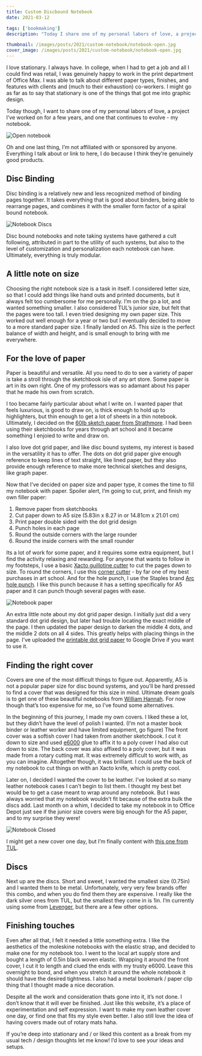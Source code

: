 ```yaml
---
title: Custom Discbound Notebook
date: 2021-03-12

tags: ['bookmaking']
description: "Today I share one of my personal labors of love, a project I’ve worked on for a few years, and one that continues to evolve - my notebook."

thumbnail: /images/posts/2021/custom-notebook/notebook-open.jpg
cover_image: /images/posts/2021/custom-notebook/notebook-open.jpg
---
```


I love stationary. I always have. In college, when I had to get a job and all I could find was retail, I was genuinely happy to work in the print department of Office Max. I was able to talk about different paper types, finishes, and features with clients and (much to their exhaustion) co-workers. I might go as far as to say that stationary is one of the things that got me into graphic design.

Today though, I want to share one of my personal labors of love, a project I’ve worked on for a few years, and one that continues to evolve - my notebook.

![Open notebook](/images/posts/2021/custom-notebook/notebook-open.jpg)

Oh and one last thing, I’m not affiliated with or sponsored by anyone. Everything I talk about or link to here, I do because I think they’re genuinely good products.

## Disc Binding

Disc binding is a relatively new and less recognized method of binding pages together. It takes everything that is good about binders, being able to rearrange pages, and combines it with the smaller form factor of a spiral bound notebook.

![Notebook Discs](/images/posts/2021/custom-notebook/notebook-discs.jpg)

Disc bound notebooks and note taking systems have gathered a cult following, attributed in part to the utility of such systems, but also to the level of customization and personalization each notebook can have. Ultimately, everything is truly modular.

## A little note on size

Choosing the right notebook size is a task in itself. I considered letter size, so that I could add things like hand outs and printed documents, but it always felt too cumbersome for me personally. I’m on the go a lot, and wanted something smaller. I also considered TUL’s junior size, but felt that the pages were too tall. I even tried designing my own paper size. This worked out well enough for a year or two but I eventually decided to move to a more standard paper size. I finally landed on A5. This size is the perfect balance of width and height, and is small enough to bring with me everywhere.

## For the love of paper

Paper is beautiful and versatile. All you need to do to see a variety of paper is take a stroll through the sketchbook isle of any art store. Some paper is art in its own right. One of my professors was so adamant about his paper that he made his own from scratch.

I too became fairly particular about what I write on. I wanted paper that feels luxurious, is good to draw on, is thick enough to hold up to highlighters, but thin enough to get a lot of sheets in a thin notebook. Ultimately, I decided on the [60lb sketch paper from Strathmore](https://www.amazon.com/Strathmore-400-Sketch-Pads-12/dp/B0027A39PY/ref=sr_1_1?dchild=1&keywords=strathmore+sketch+9x12&qid=1615227393&sr=8-1). I had been using their sketchbooks for years through art school and it became something I enjoied to write and draw on.

I also love dot grid paper, and like disc bound systems, my interest is based in the versatility it has to offer. The dots on dot grid paper give enough reference to keep lines of text straight, like lined paper, but they also provide enough reference to make more technical sketches and designs, like graph paper.

Now that I’ve decided on paper size and paper type, it comes the time to fill my notebook with paper. Spoiler alert, I’m going to cut, print, and finish my own filler paper:

1. Remove paper from sketchbooks
2. Cut paper down to A5 size (5.83in x 8.27 in or 14.81cm x 21.01 cm)
3. Print paper double sided with the dot grid design
4. Punch holes in each page
5. Round the outside corners with the large rounder
6. Round the inside corners with the small rounder

Its a lot of work for some paper, and it requires some extra equipment, but I find the activity relaxing and rewarding. For anyone that wants to follow in my footsteps, I use a basic [Xacto guillotine cutter](https://www.amazon.com/gp/product/B0006HVQH8/ref=ppx_yo_dt_b_asin_title_o03_s00?ie=UTF8&psc=1) to cut the pages down to size. To round the corners, I use this [corner cutter](https://www.amazon.com/gp/product/B0076FJ7SS/ref=ppx_yo_dt_b_asin_title_o03_s00?ie=UTF8&psc=1) - by far one of my best purchases in art school. And for the hole punch, I use the Staples brand [Arc hole punch](https://www.amazon.com/Staples-Desktop-Paper-8-Sheet-Capacity/dp/B00BJH0M3I). I like this punch because it has a setting specifically for A5 paper and it can punch though several pages with ease.

![Notebook paper](/images/posts/2021/custom-notebook/notebook-paper.jpg)

An extra little note about my dot grid paper design. I initially just did a very standard dot grid design, but later had trouble locating the exact middle of the page. I then updated the paper design to darken the middle 4 dots, and the middle 2 dots on all 4 sides. This greatly helps with placing things in the page. I’ve uploaded the [printable dot grid paper](https://drive.google.com/file/d/1Z6B2JU7qrTleIrl-AMO-2umbOR5M987Z/view?usp=sharing) to Google Drive if you want to use it.

## Finding the right cover

Covers are one of the most difficult things to figure out. Apparently, A5 is not a popular paper size for disc bound systems, and you’ll be hard pressed to find a cover that was designed for this size in mind. Ultimate dream goals is to get one of these beautiful notebooks from [William Hannah](https://williamhannah.com/). For now though that’s too expensive for me, so I’ve found some alternatives.

In the beginning of this journey, I made my own covers. I liked these a lot, but they didn’t have the level of polish I wanted. (I’m not a master book binder or leather worker and have limited equipment, go figure) The front cover was a softish cover I had taken from another sketchbook. I cut it down to size and used [e6000](https://www.amazon.com/E6000-237032-Craft-Adhesive-Clear/dp/B004BPHQWU) glue to affix it to a poly cover I had also cut down to size. The back cover was also affixed to a poly cover, but it was made from a rotary cutting mat. It was extremely difficult to work with, as you can imagine. Altogether though, it was brilliant. I could use the back of my notebook to cut things on with an Xacto knife, which is pretty cool.

Later on, I decided I wanted the cover to be leather. I’ve looked at so many leather notebook cases I can’t begin to list them. I thought my best bet would be to get a case meant to wrap around any notebook. But I was always worried that my notebook wouldn’t fit because of the extra bulk the discs add. Last month on a whim, I decided to take my notebook in to Office Depot just see if the junior size covers were big enough for the A5 paper, and to my surprise they were!

![Notebook Closed](/images/posts/2021/custom-notebook/notebook-cover.jpg)

I might get a new cover one day, but I’m finally content with [this one from TUL](https://www.officedepot.com/a/products/573359/TUL-Discbound-Notebook-Junior-Size-Leather/).

## Discs

Next up are the discs. Short and sweet, I wanted the smallest size (0.75in) and I wanted them to be metal. Unfortunately, very very few brands offer this combo, and when you do find them they are expensive. I really like the dark silver ones from TUL, but the smallest they come in is 1in. I’m currently using some from  [Levenger](https://www.amazon.com/gp/product/B07V3NSQDX/ref=ppx_yo_dt_b_asin_image_o00_s00?ie=UTF8&psc=1), but there are a few other options.

## Finishing touches

Even after all that, I felt it needed a little something extra. I like the aesthetics of the moleskine notebooks with the elastic strap, and decided to make one for my notebook too. I went to the local art supply store and bought a length of 0.5in black woven elastic. Wrapping it around the front cover, I cut it to length and clued the ends with my trusty e6000. Leave this overnight to bond, and when you stretch it around the whole notebook it should have the desired tightness. I also had a metal bookmark / paper clip thing that I thought made a nice decoration.

Despite all the work and consideration thats gone into it, it’s not done. I don’t know that it will ever be finished. Just like this website, it’s a place of experimentation and self expression. I want to make my own leather cover one day, or find one that fits my style even better. I also still love the idea of having covers made out of rotary mats haha.

If you’re deep into stationary and / or liked this content as a break from my usual tech / design thoughts let me know! I’d love to see your ideas and setups.

